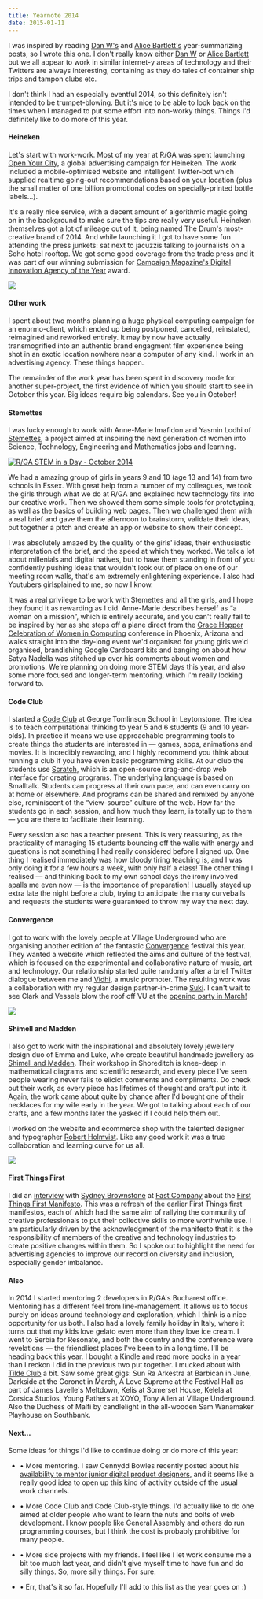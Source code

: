 ```yaml
---
title: Yearnote 2014
date: 2015-01-11
---
```


<p>I was inspired by reading <a href="http://www.iamdanw.com/wrote/yearnote-2014/">Dan W's</a> and <a href="http://alicebartlett.co.uk/blog/yearnotes-2014">Alice Bartlett's</a> year-summarizing posts, so I wrote this one. I don't really know either <a href="https://twitter.com/iamdanw">Dan W</a> or <a href="https://twitter.com/alicebartlett">Alice Bartlett</a> but we all appear to work in similar internet-y areas of technology and their Twitters are always interesting, containing as they do tales of container ship trips and tampon clubs etc.

<p>I don't think I had an especially eventful 2014, so this definitely isn't intended to be trumpet-blowing. But it's nice to be able to look back on the times when I managed to put some effort into non-worky things. Things I'd definitely like to do more of this year.</p>

<h4>Heineken</h4>
<p>Let's start with work-work. Most of my year at R/GA was spent launching <a href="http://openyourcity.heineken.com/">Open Your City</a>, a global advertising campaign for Heineken. The work included a mobile-optimised website and intelligent Twitter-bot which supplied realtime going-out recommendations based on your location (plus the small matter of one billion promotional codes on specially-printed bottle labels...).</p>
<p>It's a really nice service, with a decent amount of algorithmic magic going on in the background to make sure the tips are really very useful. Heineken themselves got a lot of mileage out of it, being named The Drum's most-creative brand of 2014. And while launching it I got to have some fun attending the press junkets: sat next to jacuzzis talking to journalists on a Soho hotel rooftop. We got some good coverage from the trade press and it was part of our winning submission for <a href="http://www.campaignlive.co.uk/news/1326025/">Campaign Magazine's Digital Innovation Agency of the Year</a> award.</p>
<a href="http://openyourcity.heineken.com/"><p><img src="/images/taxi.jpg" /></p></a>

<h4>Other work</h4>
<p>I spent about two months planning a huge physical computing campaign for an enormo-client, which ended up being postponed, cancelled, reinstated, reimagined and reworked entirely. It may by now have actually transmogrified into an authentic brand engagment film experience being shot in an exotic location nowhere near a computer of any kind. I work in an advertising agency. These things happen.</p>

<p>The remainder of the work year has been spent in discovery mode for another super-project, the first evidence of which you should start to see in October this year. Big ideas require big calendars. See you in October!</p>

<h4>Stemettes</h4>
<p>I was lucky enough to work with Anne-Marie Imafidon and Yasmin Lodhi of <a href="http://www.stemettes.org/">Stemettes</a>, a project aimed at inspiring the next generation of women into Science, Technology, Engineering and Mathematics jobs and learning.</p>

<a href="https://www.flickr.com/photos/105637677@N06/15682349149" title="R/GA STEM in a Day - October 2014 by Stemettes HQ, on Flickr"><img src="https://farm9.staticflickr.com/8626/15682349149_dfb3b10f23_c.jpg" alt="R/GA STEM in a Day - October 2014"></a>

<p>We had a amazing group of girls in years 9 and 10 (age 13 and 14) from two schools in Essex. With great help from a number of my colleagues, we took the girls through what we do at R/GA and explained how technology fits into our creative work. Then we showed them some simple tools for prototyping, as well as the basics of building web pages. Then we challenged them with a real brief and gave them the afternoon to brainstorm, validate their ideas, put together a pitch and create an app or website to show their concept.</p>

<p>I was absolutely amazed by the quality of the girls' ideas, their enthusiastic interpretation of the brief, and the speed at which they worked. We talk a lot about millenials and digital natives, but to have them standing in front of you confidently pushing ideas that wouldn't look out of place on one of our meeting room walls, that's am extremely enlightening experience. I also had Youtubers girlsplained to me, so now I know.</p>

<p>It was a real privilege to be work with Stemettes and all the girls, and I hope they found it as rewarding as I did. Anne-Marie describes herself as “a woman on a mission”, which is entirely accurate, and you can't really fail to be inspired by her as she steps off a plane direct from the <a href="http://gracehopper.org/">Grace Hopper Celebration of Women in Computing</a> conference in Phoenix, Arizona and walks straight into the day-long event we'd organised for young girls we'd organised, brandishing Google Cardboard kits and banging on about how Satya Nadella was stitched up over his comments about women and promotions. We're planning on doing more STEM days this year, and also some more focused and longer-term mentoring, which I'm really looking forward to.</p>

<h4>Code Club</h4>
<p>I started a <a href="https://www.codeclub.org.uk/">Code Club</a> at George Tomlinson School in Leytonstone. The idea is to teach computational thinking to year 5 and 6 students (9 and 10 year-olds). In practice it means we use approachable programming tools to create things the students are interested in — games, apps, animations and movies. It is incredibly rewarding, and I highly recommend you think about running a club if you have even basic programming skills. At our club the students use <a href="http://scratch.mit.edu/">Scratch</a>, which is an open-source drag-and-drop web interface for creating programs. The underlying language is based on Smalltalk. Students can progress at their own pace, and can even carry on at home or elsewhere. And programs can be shared and remixed by anyone else, reminiscent of the “view-source” culture of the web. How far the students go in each session, and how much they learn, is totally up to them — you are there to facilitate their learning.</p>

<p>Every session also has a teacher present. This is very reassuring, as the practicality of managing 15 students bouncing off the walls with energy and questions is not something I had really considered before I signed up. One thing I realised immediately was how bloody tiring teaching is, and I was only doing it for a few hours a week, with only half a class! The other thing I realised — and thinking back to my own school days the irony involved apalls me even now — is the importance of preparation! I usually stayed up extra late the night before a club, trying to anticipate the many curveballs and requests the students were guaranteed to throw my way the next day.</p>

<h4>Convergence</h4>
<p>I got to work with the lovely people at Village Underground who are organising another edition of the fantastic <a href="http://convergence-london.com">Convergence</a> festival this year. They wanted a website which reflected the aims and culture of the festival, which is focused on the experimental and collaborative nature of music, art and technology. Our relationship started quite randomly after a brief Twitter dialogue between me and <a href="http://twitter.com/vidhii">Vidhi</a>, a music promoter. The resulting work was a collaboration with my regular design partner-in-crime <a href="http://www.s-u-k-i.com">Suki</a>. I can't wait to see Clark and Vessels blow the roof off VU at the <a href="http://convergence-london.com/events/opening-party-clark-vessels">opening party in March!</a></p>
<p><a href="http://convergence-london.com"><img src="/images/convergence.jpg" /></a></p>

<h4>Shimell and Madden</h4>
<p>I also got to work with the inspirational and absolutely lovely jewellery design duo of Emma and Luke, who create beautiful handmade jewellery as <a href="http://shimellandmadden.com">Shimell and Madden</a>. Their workshop in Shoreditch is knee-deep in mathematical diagrams and scientific research, and every piece I've seen people wearing never fails to elicict comments and compliments. Do check out their work, as every piece has lifetimes of thought and craft put into it. Again, the work came about quite by chance after I'd bought one of their necklaces for my wife early in the year. We got to talking about each of our crafts, and a few months later the yasked if I could help them out.</p>

<p>I worked on the website and ecommerce shop with the talented designer and typographer <a href="http://holmkvist.co.uk">Robert Holmvist</a>. Like any good work it was a true collaboration and learning curve for us all.</p>
<p><a href="http://shimellandmadden.com"><img src="/images/sm.jpg" /></a></p>

<h4>First Things First</h4>
<p>I did an <a href="http://www.fastcoexist.com/3027510/the-first-things-first-manifesto-pledges-the-tech-industry-to-create-meaningful-work">interview</a> with <a href="https://twitter.com/sydbrownstone">Sydney Brownstone</a> at <a href="http://www.fastcoexist.com">Fast Company</a> about the <a href="http://firstthingsfirst2014.org">First Things First Manifesto</a>. This was a refresh of the earlier First Things first manifestos, each of which had the same aim of rallying the community of creative professionals to put their collective skills to more worthwhile use. I am particularly driven by the acknowledgment of the manifesto that it is the responsibility of members of the creative and technology industries to create positive changes within them. So I spoke out to highlight the need for advertising agencies to improve our record on diversity and inclusion, especially gender imbalance.</p>

<h4>Also</h4>
<p>In 2014 I started mentoring 2 developers in R/GA's Bucharest office. Mentoring has a different feel from line-management. It allows us to focus purely on ideas around technology and exploration, which I think is a nice opportunity for us both. I also had a lovely family holiday in Italy, where it turns out that my kids love gelato even more than they love ice cream. I went to Serbia for Resonate, and both the country and the conference were revelations — the friendliest places I've been to in a long time. I'll be heading back this year. I bought a Kindle and read more books in a year than I reckon I did in the previous two put together. I mucked about with <a href="http://tilde.club/~paulcarvill/">Tilde Club</a> a bit. Saw some great gigs: Sun Ra Arkestra at Barbican in June, Darkside at the Coronet in March, A Love Supreme at the Festival Hall as part of James Lavelle's Meltdown, Kelis at Somerset House, Kelela at Corsica Studios, Young Fathers at XOYO, Tony Allen at Village Underground. Also the Duchess of Malfi by candlelight in the all-wooden Sam Wanamaker Playhouse on Southbank.</p>

<h4>Next...</h4>
<p>Some ideas for things I'd like to continue doing or do more of this year:</p>
<ul>
	<li><p>• More mentoring. I saw Cennydd Bowles recently posted about his <a href="https://twitter.com/Cennydd/status/552460224997916672">availability to mentor junior digital product designers</a>, and it seems like a really good idea to open up this kind of activity outside of the usual work channels.</p></li>
	<li><p>• More Code Club and Code Club-style things. I'd actually like to do one aimed at older people who want to learn the nuts and bolts of web development. I know people like General Assembly and others do run programming courses, but I think the cost is probably prohibitive for many people.</p></li>
	<li><p>• More side projects with my friends. I feel like I let work consume me a bit too much last year, and didn't give myself time to have fun and do silly things. So, more silly things. For sure.</p></li>
	<li><p>• Err, that's it so far. Hopefully I'll add to this list as the year goes on :)</p></li>
</ul>

